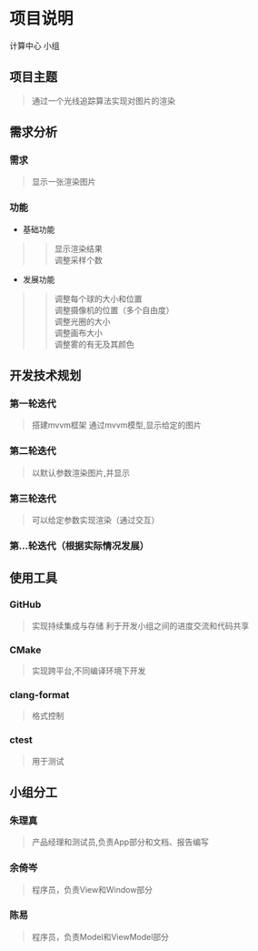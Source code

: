 # 项目说明

计算中心 小组

## 项目主题

> 通过一个光线追踪算法实现对图片的渲染

## 需求分析

### 需求

> 显示一张渲染图片

### 功能

+ 基础功能

>> 显示渲染结果  
> 调整采样个数  

+ 发展功能

>> 调整每个球的大小和位置  
> 调整摄像机的位置（多个自由度）  
> 调整光圈的大小  
> 调整画布大小  
> 调整雾的有无及其颜色

## 开发技术规划

### 第一轮迭代

> 搭建mvvm框架
> 通过mvvm模型,显示给定的图片

### 第二轮迭代

> 以默认参数渲染图片,并显示

### 第三轮迭代

> 可以给定参数实现渲染（通过交互）

### 第...轮迭代（根据实际情况发展）

## 使用工具

### GitHub

> 实现持续集成与存储
> 利于开发小组之间的进度交流和代码共享

### CMake

> 实现跨平台,不同编译环境下开发

### clang-format

> 格式控制

### ctest

> 用于测试

## 小组分工

### 朱理真

> 产品经理和测试员,负责App部分和文档、报告编写

### 余倚岑

> 程序员，负责View和Window部分

### 陈易

> 程序员，负责Model和ViewModel部分
